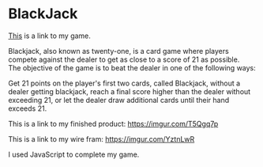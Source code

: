 # BlackJack

[This](https://mkbailey391.github.io/BlackJack/) is a link to my game.




Blackjack, also known as twenty-one, is a card game where players compete against the dealer to get as close to a score of 21 as possible.  
The objective of the game is to beat the dealer in one of the following ways:

Get 21 points on the player's first two cards, called Blackjack, without a dealer getting blackjack, reach a final score higher 
than the dealer without exceeding 21, or let the dealer draw additional cards until their hand exceeds 21.




This is a link to my finished product:  https://imgur.com/T5Qgq7p  

This is a link to my wire fram:  https://imgur.com/YztnLwR






I used JavaScript to complete my game. 
